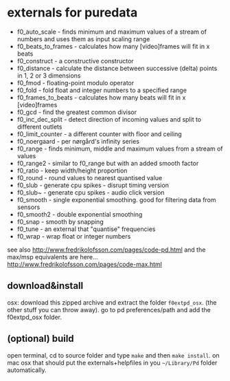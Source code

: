 externals for puredata
======================

* f0_auto_scale - finds minimum and maximum values of a stream of numbers and uses them as input scaling range
* f0_beats_to_frames - calculates how many [video]frames will fit in x beats
* f0_construct - a constructive constructor
* f0_distance - calculate the distance between successive (delta) points in 1, 2 or 3 dimensions
* f0_fmod - floating-point modulo operator
* f0_fold - fold float and integer numbers to a specified range
* f0_frames_to_beats - calculates how many beats will fit in x [video]frames
* f0_gcd - find the greatest common divisor
* f0_inc_dec_split - detect direction of incoming values and split to different outlets
* f0_limit_counter - a different counter with floor and ceiling
* f0_noergaard - per nørgård's infinity series
* f0_range - finds minimum, middle and maximum values from a stream of values
* f0_range2 - similar to f0_range but with an added smooth factor
* f0_ratio - keep width/height proportion
* f0_round - round values to nearest quantised value
* f0_slub - generate cpu spikes - disrupt timing version
* f0_slub~ - generate cpu spikes - audio click version
* f0_smooth - single exponential smoothing. good for filtering data from sensors
* f0_smooth2 - double exponential smoothing
* f0_snap - smooth by snapping
* f0_tune - an external that "quantise" frequencies
* f0_wrap - wrap float or integer numbers

see also <http://www.fredrikolofsson.com/pages/code-pd.html>
and the max/msp equivalents are here... <http://www.fredrikolofsson.com/pages/code-max.html>

download&install
----------------
osx: download this zipped archive and extract the folder `f0extpd_osx`.  (the other stuff you can throw away).  go to pd preferences/path and add the f0extpd_osx folder.


(optional) build
----------------
open terminal, cd to source folder and type `make` and then `make install`.
on mac osx that should put the externals+helpfiles in you `~/Library/Pd` folder automatically.
